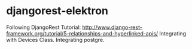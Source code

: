 # djangorest-elektron

Following DjangoRest Tutorial: http://www.django-rest-framework.org/tutorial/5-relationships-and-hyperlinked-apis/
Integrating with Devices Class.
Integrating postgre.

